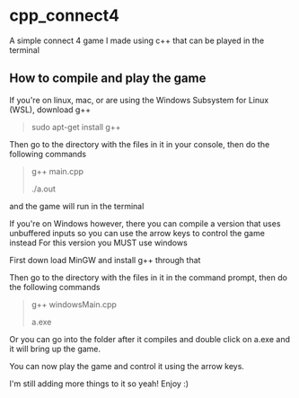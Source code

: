 # cpp_connect4
A simple connect 4 game I made using c++ that can be played in the terminal


## How to compile and play the game

If you're on linux, mac, or are using the Windows Subsystem for Linux (WSL), download g++
> sudo apt-get install g++

Then go to the directory with the files in it in your console, then do the following commands
> g++ main.cpp
>
> ./a.out

and the game will run in the terminal

If you're on Windows however, there you can compile a version that uses unbuffered inputs so you can use the arrow keys to control the game instead
For this version you MUST use windows

First down load MinGW and install g++ through that

Then go to the directory with the files in it in the command prompt, then do the following commands
> g++ windowsMain.cpp
>
> a.exe

Or you can go into the folder after it compiles and double click on a.exe and it will bring up the game.

You can now play the game and control it using the arrow keys.



I'm still adding more things to it so yeah! Enjoy :)
